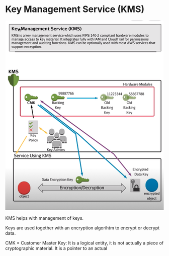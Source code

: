 # Key Management Service (KMS)

![stack Overflow](https://github.com/uashraf1981/AWS/blob/master/Security/kms.png)

KMS helps with management of keys.

Keys are used together with an encryption algorihtm to encrypt or decrypt data.

CMK = Customer Master Key: It is a logical entity, it is not actually a piece of cryptographic material. It is a pointer to an
actual 
